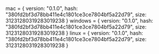 mac = {
version: "0.1.0",
hash: "380fd2bf3d78bb411e4c1801ce3ce7804bf5a22d79",
size: 31231280319283019238
}
windows = {
version: "0.1.0",
hash: "380fd2bf3d78bb411e4c1801ce3ce7804bf5a22d79",
size: 31231280319283019238
}
linux = {
version: "0.1.0",
hash: "380fd2bf3d78bb411e4c1801ce3ce7804bf5a22d79",
size: 31231280319283019238
}
